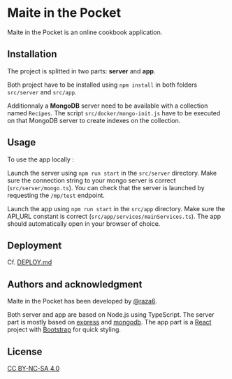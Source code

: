 # Maite in the Pocket

Maite in the Pocket is an online cookbook application.

## Installation

The project is splitted in two parts: **server** and **app**.

Both project have to be installed using `npm install` in both folders `src/server` and `src/app`.

Additionnaly a **MongoDB** server need to be available with a collection named `Recipes`. The script `src/docker/mongo-init.js` have to be executed on that MongoDB server to create indexes on the collection.

## Usage

To use the app locally :

Launch the server using `npm run start` in the `src/server` directory. Make sure the connection string to your mongo server is correct (`src/server/mongo.ts`). You can check that the server is launched by requesting the `/mp/test` endpoint.

Launch the app using `npm run start` in the `src/app` directory. Make sure the API_URL constant is correct (`src/app/services/mainServices.ts`). The app should automatically open in your browser of choice.

## Deployment

Cf. [DEPLOY.md](./DEPLOY.md)

## Authors and acknowledgment

Maite in the Pocket has been developed by [@raza6](https://github.com/raza6).

Both server and app are based on Node.js using TypeScript. The server part is mostly based on [express](https://www.npmjs.com/package/express) and [mongodb](https://www.npmjs.com/package/mongodb). The app part is a [React](https://www.npmjs.com/package/react) project with [Bootstrap](https://getbootstrap.com/) for quick styling.

## License

[CC BY-NC-SA 4.0](https://creativecommons.org/licenses/by-nc-sa/4.0/legalcode)